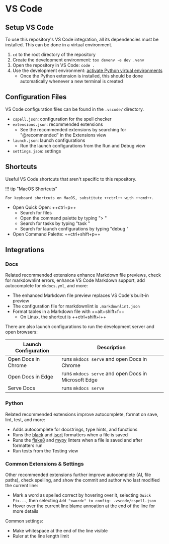 # VS Code

## Setup VS Code

To use this repository's VS Code integration, all its dependencies must be installed.
This can be done in a virtual environment.

1. `cd` to the root directory of the repository
2. Create the development environment: `tox devenv -e dev .venv`
3. Open the repository in VS Code: `code .`
4. Use the development environment:
   [activate Python virtual environments](https://realpython.com/python-virtual-environments-a-primer/#activate-it)
    - Once the Python extension is installed, this should be done automatically
      whenever a new terminal is created

## Configuration Files

VS Code configuration files can be found in the `.vscode/` directory.

- `cspell.json`: configuration for the spell checker
- `extensions.json`: recommended extensions
    - See the recommended extensions by searching for "@recommended" in the Extensions view
- `launch.json`: launch configurations
    - Run the launch configurations from the Run and Debug view
- `settings.json`: settings

## Shortcuts

Useful VS Code shortcuts that aren't specific to this repository.

!!! tip "MacOS Shortcuts"

    For keyboard shortcuts on MacOS, substitute ++ctrl++ with ++cmd++.

- Open Quick Open: ++ctrl+p++
    - Search for files
    - Open the command palette by typing "> "
    - Search for tasks by typing "task "
    - Search for launch configurations by typing "debug "
- Open Command Palette: ++ctrl+shift+p++

## Integrations

### Docs

Related recommended extensions enhance Markdown file previews, check for markdownlint errors,
enhance VS Code Markdown support, add autocomplete for `mkdocs.yml`, and more:

- The enhanced Markdown file preview replaces VS Code's built-in preview
- The configuration file for markdownlint is `.markdownlint.json`
- Format tables in a Markdown file with ++alt+shift+f++
    - On Linux, the shortcut is ++ctrl+shift+i++

There are also launch configurations to run the development server and open browsers:

| Launch Configuration | Description                                         |
| -------------------- | --------------------------------------------------- |
| Open Docs in Chrome  | runs `mkdocs serve` and open Docs in Chrome         |
| Open Docs in Edge    | runs `mkdocs serve` and open Docs in Microsoft Edge |
| Serve Docs           | runs `mkdocs serve`                                 |

### Python

Related recommended extensions improve autocomplete, format on save, lint, test, and more:

- Adds autocomplete for docstrings, type hints, and functions
- Runs the [black](https://pypi.org/project/black/) and [isort](https://pypi.org/project/isort/)
  formatters when a file is saved
- Runs the [flake8](https://pypi.org/project/flake8/) and [mypy](https://pypi.org/project/mypy/)
  linters when a file is saved and after formatters run
- Run tests from the Testing view

### Common Extensions & Settings

Other recommended extensions further improve autocomplete (AI, file paths), check spelling,
and show the commit and author who last modified the current line:

- Mark a word as spelled correct by hovering over it, selecting `Quick Fix...`,
  then selecting `Add "<word>" to config: .vscode/cspell.json`
- Hover over the current line blame annoation at the end of the line for more details

Common settings:

- Make whitespace at the end of the line visible
- Ruler at the line length limit
